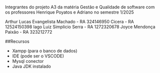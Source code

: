 Integrantes do projeto A3 da matéria Gestão e Qualidade de software com os professores Henrique Poyatos e Adriano no semestre 1/2025

Arthur Lucas Evangelista Machado - RA 324146950
Cicera - RA 12524150398
Iago Luiz Simplicio Serra - RA 1272320678
Joyce Mendonça Paixão - RA 323212772

##Recursos
- Xampp (para o banco de dados)
- IDE (pode ser o VSCODE)
- Mysql conector
- Java JDK instalado
